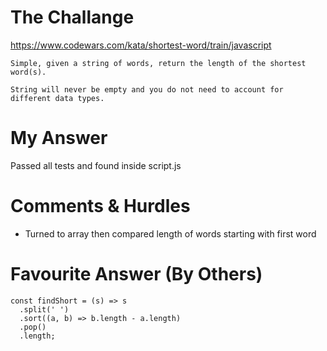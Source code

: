 # The Challange

https://www.codewars.com/kata/shortest-word/train/javascript

```
Simple, given a string of words, return the length of the shortest word(s).

String will never be empty and you do not need to account for different data types.
```

# My Answer

Passed all tests and found inside script.js

# Comments & Hurdles

* Turned to array then compared length of words starting with first word

# Favourite Answer (By Others)
```
const findShort = (s) => s
  .split(' ')
  .sort((a, b) => b.length - a.length)
  .pop()
  .length;
```